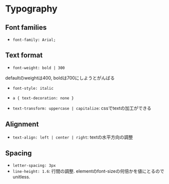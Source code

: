 # Typography

## Font families

* `font-family: Arial;`

## Text format

* `font-weight: bold | 300`

defaultのweightは400, boldは700にしようとがんばる

* `font-style: italic`

* `a { text-decoration: none }`

* `text-transform: uppercase | capitalize`: cssでtextの加工ができる


## Alignment

* `text-align: left | center | right`: textの水平方向の調整


## Spacing

* `letter-spacing: 3px`
* `line-height: 1.6`: 行間の調整. elementのfont-sizeの何倍かを値にとるのでunitless.
